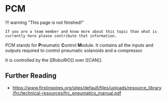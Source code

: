 # PCM

!!! warning "This page is not finished!"

    If you are a team member and know more about this topic than what is currently here please contribute that information.

PCM stands for **P**neumatic **C**ontrol **M**odule. It contains all the inputs and outputs required to control pneumatic solanoids and a compressor.

It is controlled by the [[RoboRIO]] over [[CAN]].

## Further Reading

- <https://www.firstinspires.org/sites/default/files/uploads/resource_library/frc/technical-resources/frc_pneumatics_manual.pdf>